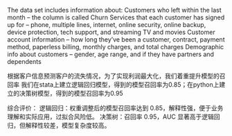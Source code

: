 The data set includes information about:
Customers who left within the last month – the column is called Churn
Services that each customer has signed up for – phone, multiple lines, internet, online security, online backup, device protection, tech support, and streaming TV and movies
Customer account information – how long they’ve been a customer, contract, payment method, paperless billing, monthly charges, and total charges
Demographic info about customers – gender, age range, and if they have partners and dependents

根据客户信息预测客户的流失情况，为了实现利润最大化，我们着重提升模型的召回率
我们在stata上建立逻辑回归模型，得到的模型召回率为0.85；在python上建立的决策树模型，得到的模型召回率为0.95

综合评价：
逻辑回归：权重调整后的模型召回率达到 0.85，解释性强，便于业务理解和实际应用，过拟合风险低。
决策树：召回率 0.95，AUC 显著高于逻辑回归，但解释性较差，模型复杂度较高。
